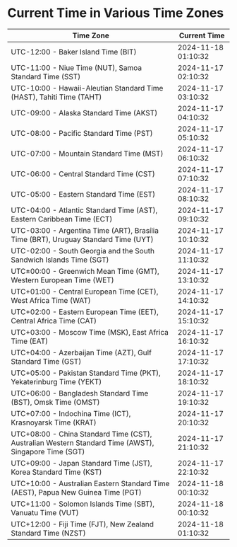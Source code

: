 # Current Time in Various Time Zones

| Time Zone | Current Time |
|-----------|--------------|
| UTC-12:00 - Baker Island Time (BIT) | 2024-11-18 01:10:32 |
| UTC-11:00 - Niue Time (NUT), Samoa Standard Time (SST) | 2024-11-17 02:10:32 |
| UTC-10:00 - Hawaii-Aleutian Standard Time (HAST), Tahiti Time (TAHT) | 2024-11-17 03:10:32 |
| UTC-09:00 - Alaska Standard Time (AKST) | 2024-11-17 04:10:32 |
| UTC-08:00 - Pacific Standard Time (PST) | 2024-11-17 05:10:32 |
| UTC-07:00 - Mountain Standard Time (MST) | 2024-11-17 06:10:32 |
| UTC-06:00 - Central Standard Time (CST) | 2024-11-17 07:10:32 |
| UTC-05:00 - Eastern Standard Time (EST) | 2024-11-17 08:10:32 |
| UTC-04:00 - Atlantic Standard Time (AST), Eastern Caribbean Time (ECT) | 2024-11-17 09:10:32 |
| UTC-03:00 - Argentina Time (ART), Brasília Time (BRT), Uruguay Standard Time (UYT) | 2024-11-17 10:10:32 |
| UTC-02:00 - South Georgia and the South Sandwich Islands Time (SGT) | 2024-11-17 11:10:32 |
| UTC±00:00 - Greenwich Mean Time (GMT), Western European Time (WET) | 2024-11-17 13:10:32 |
| UTC+01:00 - Central European Time (CET), West Africa Time (WAT) | 2024-11-17 14:10:32 |
| UTC+02:00 - Eastern European Time (EET), Central Africa Time (CAT) | 2024-11-17 15:10:32 |
| UTC+03:00 - Moscow Time (MSK), East Africa Time (EAT) | 2024-11-17 16:10:32 |
| UTC+04:00 - Azerbaijan Time (AZT), Gulf Standard Time (GST) | 2024-11-17 17:10:32 |
| UTC+05:00 - Pakistan Standard Time (PKT), Yekaterinburg Time (YEKT) | 2024-11-17 18:10:32 |
| UTC+06:00 - Bangladesh Standard Time (BST), Omsk Time (OMST) | 2024-11-17 19:10:32 |
| UTC+07:00 - Indochina Time (ICT), Krasnoyarsk Time (KRAT) | 2024-11-17 20:10:32 |
| UTC+08:00 - China Standard Time (CST), Australian Western Standard Time (AWST), Singapore Time (SGT) | 2024-11-17 21:10:32 |
| UTC+09:00 - Japan Standard Time (JST), Korea Standard Time (KST) | 2024-11-17 22:10:32 |
| UTC+10:00 - Australian Eastern Standard Time (AEST), Papua New Guinea Time (PGT) | 2024-11-18 00:10:32 |
| UTC+11:00 - Solomon Islands Time (SBT), Vanuatu Time (VUT) | 2024-11-18 00:10:32 |
| UTC+12:00 - Fiji Time (FJT), New Zealand Standard Time (NZST) | 2024-11-18 01:10:32 |
